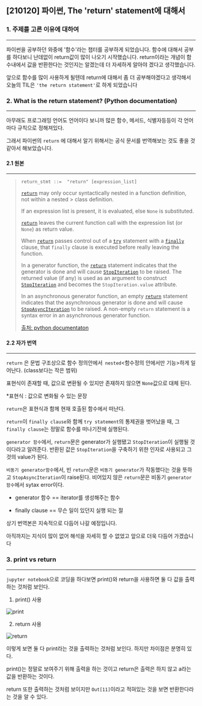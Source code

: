 ## [210120] 파이썬, The 'return' statement에 대해서

### 1. 주제를 고른 이유에 대하여

---

파이썬을 공부하던 와중에 '함수'라는 챕터를 공부하게 되었습니다. 함수에 대해서 공부를 하다보니 난데없이 return값이 많이 나오기 시작했습니다. return이라는 개념이 함수내에서 값을 반환한다는 것인지는 알겠는데 더 자세하게 알아야 겠다고 생각했습니다.

앞으로 함수를 많이 사용하게 될텐데 return에 대해서 좀 더 공부해야겠다고 생각해서 오늘의  TIL은  `'the return statement'`로 하게 되었습니다  



### 2. What is the return statement? (Python documentation)

---

아무래도 프로그래밍 언어도 언어이다 보니까 많은 함수, 메서드, 식별자등등이 각 언어마다 규칙으로 정해져있다.

그래서 파이썬의 `return` 에 대해서 알기 위해서는 공식 문서를 번역해보는 것도 좋을 것 같아서 해보았습니다.

#### 2.1 원본

---

> ```
> return_stmt ::=  "return" [expression_list]
> ```
>
> [`return`](https://docs.python.org/3/reference/simple_stmts.html#return) may only occur syntactically nested in a function definition, not within a nested > class definition.
>
> If an expression list is present, it is evaluated, else `None` is substituted.
>
> [`return`](https://docs.python.org/3/reference/simple_stmts.html#return) leaves the current function call with the expression list (or `None`) as return value.
>
> When [`return`](https://docs.python.org/3/reference/simple_stmts.html#return) passes control out of a [`try`](https://docs.python.org/3/reference/compound_stmts.html#try) statement with a [`finally`](https://docs.python.org/3/reference/compound_stmts.html#finally) clause, that `finally` clause is executed before really leaving the function.
>
> In a generator function, the [`return`](https://docs.python.org/3/reference/simple_stmts.html#return) statement indicates that the generator is done and will cause [`StopIteration`](https://docs.python.org/3/library/exceptions.html#StopIteration) to be raised. The returned value (if any) is used as an argument to construct [`StopIteration`](https://docs.python.org/3/library/exceptions.html#StopIteration) and becomes the `StopIteration.value` attribute.
>
> In an asynchronous generator function, an empty [`return`](https://docs.python.org/3/reference/simple_stmts.html#return) statement indicates that the asynchronous generator is done and will cause [`StopAsyncIteration`](https://docs.python.org/3/library/exceptions.html#StopAsyncIteration) to be raised. A non-empty `return` statement is a syntax error in an asynchronous generator function.
>
> [출처: python documentaton](https://docs.python.org/3/reference/simple_stmts.html)



#### 2.2 자가 번역

---

`return` 은 문법 구조상으로 함수 정의안에서` nested`<함수정의 안에서만 기능>하게 일어난다. (class보다는 작은 범위)

표현식이 존재할 때, 값으로 변환될 수 있지만 존재하지 않으면 `None`값으로 대체 된다.

*표현식 : 값으로 변화될 수 있는 문장

`return`은 표현식과 함께 현재 호출된 함수에서 떠난다.

`return`이 `finally clause`와 함께 `try statement`의 통제권을 벗어났을 때, 그 `finally clause`는 정말로 함수를 떠나기전에 실행된다.

`generator 함수`에서, `return`문은 generator가 실행됐고 `StopIteration`이 실행될 것이다라고 알려준다. 반환된 값은 `StopIteration`을 구축하기 위한 인자로 사용되고 그것의 value가 된다.

`비동기 generator함수`에서, 빈 `return`문은 `비동기 generator`가 작동했다는 것을 뜻하고 `StopAsyncIteration`이 raise된다. 비어있지 않은 `return`문은 비동기 `generator 함수`에서 sytax error이다. 



* generator 함수 == iterator를 생성해주는 함수

* finally clause == 무슨 일이 있던지 실행 되는 절



상기 번역본은 지속적으로 다듬어 나갈 예정입니다. 

아직까지는 지식이 많이 없어 해석을 자세히 할 수 없었고 앞으로 더욱 다듬어 가겠습니다



### 3. print vs return

---

`jupyter notebook`으로 코딩을 하다보면 print()와 return을 사용하면 둘 다 값을 출력하는 것처럼 보인다.

1. print() 사용

![print](https://user-images.githubusercontent.com/64825713/105362952-d8cd6800-5c3e-11eb-8f13-485d0b7e74a0.JPG)

2. return 사용

![return](https://user-images.githubusercontent.com/64825713/105362950-d79c3b00-5c3e-11eb-931a-14b2da50d583.JPG)



이렇게 보면 둘 다 print라는 것을 출력하는 것처럼 보인다. 하지만 차이점은 분명히 있다. 

print()는 정말로 보여주기 위해 출력을 하는 것이고 return은 출력은 하지 않고 a라는 값을 반환하는 것이다.

return 또한 출력하는 것처럼 보이지만 `Out[11]`이라고 적혀있는 것을 보면 반환한다라는 것을 알 수 있다.
